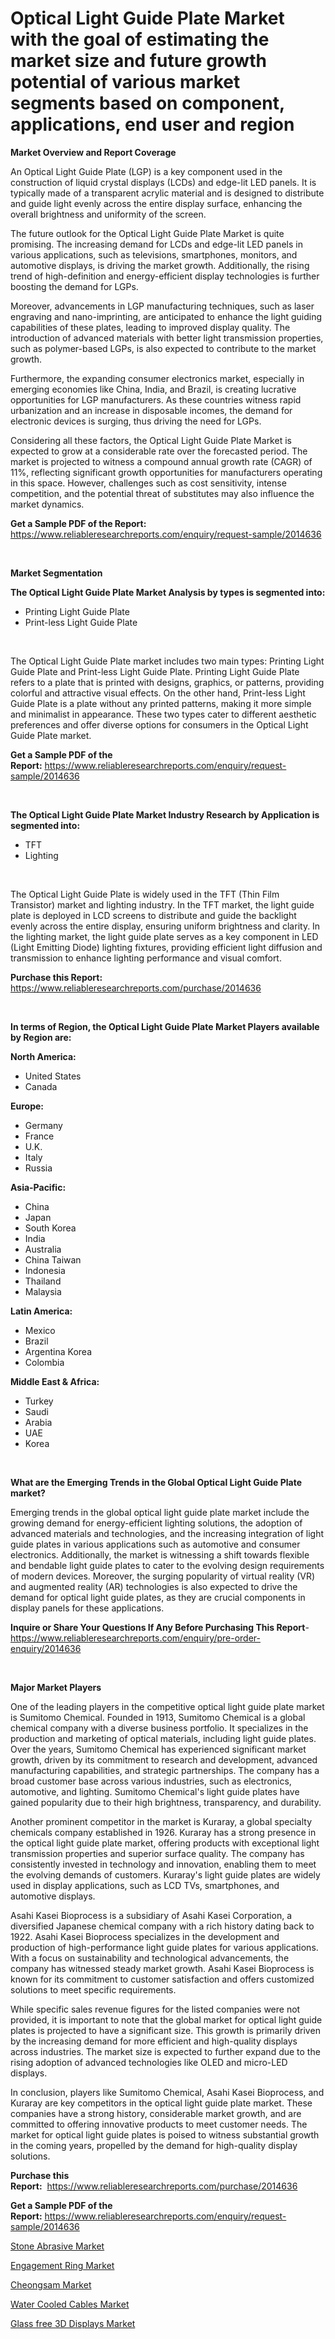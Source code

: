 <p><h1>Optical Light Guide Plate Market with the goal of estimating the market size and future growth potential of various market segments based on component, applications, end user and region</h1></p><p><strong>Market Overview and Report Coverage</strong></p>
<p><p>An Optical Light Guide Plate (LGP) is a key component used in the construction of liquid crystal displays (LCDs) and edge-lit LED panels. It is typically made of a transparent acrylic material and is designed to distribute and guide light evenly across the entire display surface, enhancing the overall brightness and uniformity of the screen.</p><p>The future outlook for the Optical Light Guide Plate Market is quite promising. The increasing demand for LCDs and edge-lit LED panels in various applications, such as televisions, smartphones, monitors, and automotive displays, is driving the market growth. Additionally, the rising trend of high-definition and energy-efficient display technologies is further boosting the demand for LGPs.</p><p>Moreover, advancements in LGP manufacturing techniques, such as laser engraving and nano-imprinting, are anticipated to enhance the light guiding capabilities of these plates, leading to improved display quality. The introduction of advanced materials with better light transmission properties, such as polymer-based LGPs, is also expected to contribute to the market growth.</p><p>Furthermore, the expanding consumer electronics market, especially in emerging economies like China, India, and Brazil, is creating lucrative opportunities for LGP manufacturers. As these countries witness rapid urbanization and an increase in disposable incomes, the demand for electronic devices is surging, thus driving the need for LGPs.</p><p>Considering all these factors, the Optical Light Guide Plate Market is expected to grow at a considerable rate over the forecasted period. The market is projected to witness a compound annual growth rate (CAGR) of 11%, reflecting significant growth opportunities for manufacturers operating in this space. However, challenges such as cost sensitivity, intense competition, and the potential threat of substitutes may also influence the market dynamics.</p></p>
<p><strong>Get a Sample PDF of the Report:</strong> <a href="https://www.reliableresearchreports.com/enquiry/request-sample/2014636">https://www.reliableresearchreports.com/enquiry/request-sample/2014636</a></p>
<p>&nbsp;</p>
<p><strong>Market Segmentation</strong></p>
<p><strong>The Optical Light Guide Plate Market Analysis by types is segmented into:</strong></p>
<p><ul><li>Printing Light Guide Plate</li><li>Print-less Light Guide Plate</li></ul></p>
<p>&nbsp;</p>
<p><p>The Optical Light Guide Plate market includes two main types: Printing Light Guide Plate and Print-less Light Guide Plate. Printing Light Guide Plate refers to a plate that is printed with designs, graphics, or patterns, providing colorful and attractive visual effects. On the other hand, Print-less Light Guide Plate is a plate without any printed patterns, making it more simple and minimalist in appearance. These two types cater to different aesthetic preferences and offer diverse options for consumers in the Optical Light Guide Plate market.</p></p>
<p><strong>Get a Sample PDF of the Report:</strong>&nbsp;<a href="https://www.reliableresearchreports.com/enquiry/request-sample/2014636">https://www.reliableresearchreports.com/enquiry/request-sample/2014636</a></p>
<p>&nbsp;</p>
<p><strong>The Optical Light Guide Plate Market Industry Research by Application is segmented into:</strong></p>
<p><ul><li>TFT</li><li>Lighting</li></ul></p>
<p>&nbsp;</p>
<p><p>The Optical Light Guide Plate is widely used in the TFT (Thin Film Transistor) market and lighting industry. In the TFT market, the light guide plate is deployed in LCD screens to distribute and guide the backlight evenly across the entire display, ensuring uniform brightness and clarity. In the lighting market, the light guide plate serves as a key component in LED (Light Emitting Diode) lighting fixtures, providing efficient light diffusion and transmission to enhance lighting performance and visual comfort.</p></p>
<p><strong>Purchase this Report:</strong>&nbsp; <a href="https://www.reliableresearchreports.com/purchase/2014636">https://www.reliableresearchreports.com/purchase/2014636</a></p>
<p>&nbsp;</p>
<p><strong>In terms of Region, the Optical Light Guide Plate Market Players available by Region are:</strong></p>
<p>
    <p> <strong> North America: </strong>
        <ul>
            <li>United States</li>
            <li>Canada</li>
        </ul>
        </p> 
    <p> <strong> Europe: </strong>
        <ul>
            <li>Germany</li>
            <li>France</li>
            <li>U.K.</li>
            <li>Italy</li>
            <li>Russia</li>
        </ul>
        </p> 
    <p> <strong> Asia-Pacific: </strong>
        <ul>
            <li>China</li>
            <li>Japan</li>
            <li>South Korea</li>
            <li>India</li>
            <li>Australia</li>
            <li>China Taiwan</li>
            <li>Indonesia</li>
            <li>Thailand</li>
            <li>Malaysia</li>
        </ul>
        </p> 
    <p> <strong> Latin America: </strong>
        <ul>
            <li>Mexico</li>
            <li>Brazil</li>
            <li>Argentina Korea</li>
            <li>Colombia</li>
        </ul>
        </p> 
    <p> <strong> Middle East & Africa: </strong>
        <ul>
            <li>Turkey</li>
            <li>Saudi</li>
            <li>Arabia</li>
            <li>UAE</li>
            <li>Korea</li>
        </ul>
    </p>
    </p>
<p>&nbsp;</p>
<p><strong>What are the Emerging Trends in the Global Optical Light Guide Plate market?</strong></p>
<p><p>Emerging trends in the global optical light guide plate market include the growing demand for energy-efficient lighting solutions, the adoption of advanced materials and technologies, and the increasing integration of light guide plates in various applications such as automotive and consumer electronics. Additionally, the market is witnessing a shift towards flexible and bendable light guide plates to cater to the evolving design requirements of modern devices. Moreover, the surging popularity of virtual reality (VR) and augmented reality (AR) technologies is also expected to drive the demand for optical light guide plates, as they are crucial components in display panels for these applications.</p></p>
<p><strong>Inquire or Share Your Questions If Any Before Purchasing This Report</strong>- <a href="https://www.reliableresearchreports.com/enquiry/pre-order-enquiry/2014636">https://www.reliableresearchreports.com/enquiry/pre-order-enquiry/2014636</a></p>
<p>&nbsp;</p>
<p><strong>Major Market Players</strong></p>
<p><p>One of the leading players in the competitive optical light guide plate market is Sumitomo Chemical. Founded in 1913, Sumitomo Chemical is a global chemical company with a diverse business portfolio. It specializes in the production and marketing of optical materials, including light guide plates. Over the years, Sumitomo Chemical has experienced significant market growth, driven by its commitment to research and development, advanced manufacturing capabilities, and strategic partnerships. The company has a broad customer base across various industries, such as electronics, automotive, and lighting. Sumitomo Chemical's light guide plates have gained popularity due to their high brightness, transparency, and durability.</p><p>Another prominent competitor in the market is Kuraray, a global specialty chemicals company established in 1926. Kuraray has a strong presence in the optical light guide plate market, offering products with exceptional light transmission properties and superior surface quality. The company has consistently invested in technology and innovation, enabling them to meet the evolving demands of customers. Kuraray's light guide plates are widely used in display applications, such as LCD TVs, smartphones, and automotive displays.</p><p>Asahi Kasei Bioprocess is a subsidiary of Asahi Kasei Corporation, a diversified Japanese chemical company with a rich history dating back to 1922. Asahi Kasei Bioprocess specializes in the development and production of high-performance light guide plates for various applications. With a focus on sustainability and technological advancements, the company has witnessed steady market growth. Asahi Kasei Bioprocess is known for its commitment to customer satisfaction and offers customized solutions to meet specific requirements.</p><p>While specific sales revenue figures for the listed companies were not provided, it is important to note that the global market for optical light guide plates is projected to have a significant size. This growth is primarily driven by the increasing demand for more efficient and high-quality displays across industries. The market size is expected to further expand due to the rising adoption of advanced technologies like OLED and micro-LED displays.</p><p>In conclusion, players like Sumitomo Chemical, Asahi Kasei Bioprocess, and Kuraray are key competitors in the optical light guide plate market. These companies have a strong history, considerable market growth, and are committed to offering innovative products to meet customer needs. The market for optical light guide plates is poised to witness substantial growth in the coming years, propelled by the demand for high-quality display solutions.</p></p>
<p><strong>Purchase this Report:</strong>&nbsp;&nbsp;<a href="https://www.reliableresearchreports.com/purchase/2014636">https://www.reliableresearchreports.com/purchase/2014636</a></p>
<p></p>
<p><strong>Get a Sample PDF of the Report:</strong>&nbsp;<a href="https://www.reliableresearchreports.com/enquiry/request-sample/2014636">https://www.reliableresearchreports.com/enquiry/request-sample/2014636</a></p>
<p><p><a href="https://medium.com/@shiv151299/stone-abrasive-market-exploring-market-share-market-trends-and-future-growth-2afa744b11cd">Stone Abrasive Market</a></p><p><a href="https://www.linkedin.com/pulse/engagement-ring-market-insights-players-forecast-till-j4cdf/">Engagement Ring Market</a></p><p><a href="https://www.linkedin.com/pulse/cheongsam-market-challenges-opportunities-growth-wnpvf/">Cheongsam Market</a></p><p><a href="https://medium.com/@yashreports27/water-cooled-cables-market-trends-forecast-and-competitive-analysis-to-2030-14c665d5d042">Water Cooled Cables Market</a></p><p><a href="https://github.com/sofayahoo2023/Market-Research-Report-List-1/blob/main/glass-free-3d-displays-market.md">Glass free 3D Displays Market</a></p></p>